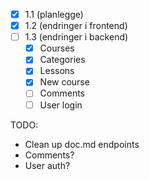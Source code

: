 - [x] 1.1 (planlegge)
- [x] 1.2 (endringer i frontend)
- [ ] 1.3 (endringer i backend)
    - [x] Courses
    - [x] Categories
    - [x] Lessons
    - [x] New course
    - [ ] Comments
    - [ ] User login    

TODO:
- Clean up doc.md endpoints
- Comments?
- User auth?
